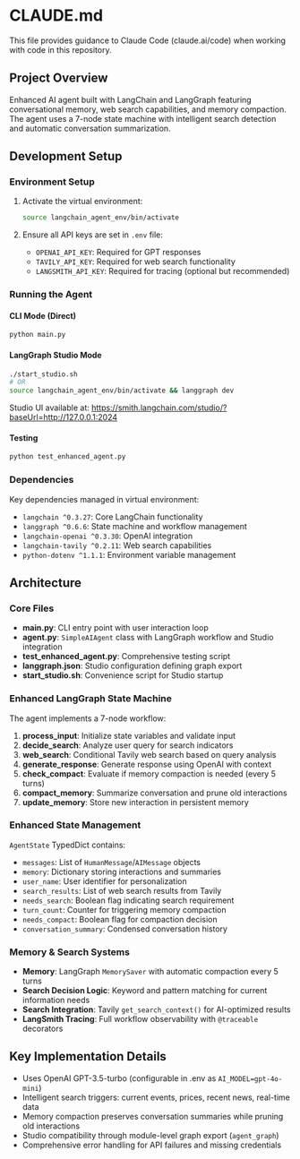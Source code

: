 # CLAUDE.md

This file provides guidance to Claude Code (claude.ai/code) when working with code in this repository.

## Project Overview

Enhanced AI agent built with LangChain and LangGraph featuring conversational memory, web search capabilities, and memory compaction. The agent uses a 7-node state machine with intelligent search detection and automatic conversation summarization.

## Development Setup

### Environment Setup
1. Activate the virtual environment:
   ```bash
   source langchain_agent_env/bin/activate
   ```

2. Ensure all API keys are set in `.env` file:
   - `OPENAI_API_KEY`: Required for GPT responses
   - `TAVILY_API_KEY`: Required for web search functionality
   - `LANGSMITH_API_KEY`: Required for tracing (optional but recommended)

### Running the Agent

#### CLI Mode (Direct)
```bash
python main.py
```

#### LangGraph Studio Mode
```bash
./start_studio.sh
# OR
source langchain_agent_env/bin/activate && langgraph dev
```
Studio UI available at: https://smith.langchain.com/studio/?baseUrl=http://127.0.0.1:2024

#### Testing
```bash
python test_enhanced_agent.py
```

### Dependencies
Key dependencies managed in virtual environment:
- `langchain ^0.3.27`: Core LangChain functionality
- `langgraph ^0.6.6`: State machine and workflow management  
- `langchain-openai ^0.3.30`: OpenAI integration
- `langchain-tavily ^0.2.11`: Web search capabilities
- `python-dotenv ^1.1.1`: Environment variable management

## Architecture

### Core Files
- **main.py**: CLI entry point with user interaction loop
- **agent.py**: `SimpleAIAgent` class with LangGraph workflow and Studio integration
- **test_enhanced_agent.py**: Comprehensive testing script
- **langgraph.json**: Studio configuration defining graph export
- **start_studio.sh**: Convenience script for Studio startup

### Enhanced LangGraph State Machine
The agent implements a 7-node workflow:
1. **process_input**: Initialize state variables and validate input
2. **decide_search**: Analyze user query for search indicators
3. **web_search**: Conditional Tavily web search based on query analysis
4. **generate_response**: Generate response using OpenAI with context
5. **check_compact**: Evaluate if memory compaction is needed (every 5 turns)
6. **compact_memory**: Summarize conversation and prune old interactions
7. **update_memory**: Store new interaction in persistent memory

### Enhanced State Management
`AgentState` TypedDict contains:
- `messages`: List of `HumanMessage`/`AIMessage` objects
- `memory`: Dictionary storing interactions and summaries
- `user_name`: User identifier for personalization
- `search_results`: List of web search results from Tavily
- `needs_search`: Boolean flag indicating search requirement
- `turn_count`: Counter for triggering memory compaction
- `needs_compact`: Boolean flag for compaction decision
- `conversation_summary`: Condensed conversation history

### Memory & Search Systems
- **Memory**: LangGraph `MemorySaver` with automatic compaction every 5 turns
- **Search Decision Logic**: Keyword and pattern matching for current information needs
- **Search Integration**: Tavily `get_search_context()` for AI-optimized results
- **LangSmith Tracing**: Full workflow observability with `@traceable` decorators

## Key Implementation Details

- Uses OpenAI GPT-3.5-turbo (configurable in .env as `AI_MODEL=gpt-4o-mini`)
- Intelligent search triggers: current events, prices, recent news, real-time data
- Memory compaction preserves conversation summaries while pruning old interactions
- Studio compatibility through module-level graph export (`agent_graph`)
- Comprehensive error handling for API failures and missing credentials